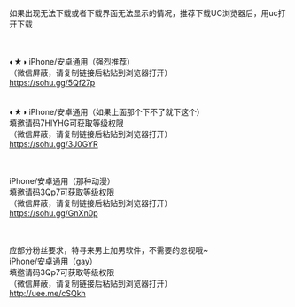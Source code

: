 如果出现无法下载或者下载界面无法显示的情况，推荐下载UC浏览器后，用uc打开下载
 
<br /><br />◐★◑ iPhone/安卓通用（强烈推荐）
<br />（微信屏蔽，请复制链接后粘贴到浏览器打开）
<br /><a href="http://vq0g8n.378xj.club/?inviteCode=VQ0G8N">https://sohu.gg/5Qf27p</a>
  <br />
<br /><br />◐★◑ iPhone/安卓通用（如果上面那个下不了就下这个）
<br />填邀请码7HIYHG可获取等级权限
<br />（微信屏蔽，请复制链接后粘贴到浏览器打开）
<br /><a href="http://yy2.buzz/?i=7HIYHG">https://sohu.gg/3J0GYR</a>

<br />
<br />iPhone/安卓通用（那种动漫）
<br />填邀请码3Qp7可获取等级权限
<br />（微信屏蔽，请复制链接后粘贴到浏览器打开）
<br /><a href="http://91.51rmc.com//aff-3Qp7/chan-1011">https://sohu.gg/GnXn0p</a>

<br /><br />应部分粉丝要求，特寻来男上加男软件，不需要的忽视哦~
<br />iPhone/安卓通用（gay）
<br />填邀请码3Qp7可获取等级权限
<br />（微信屏蔽，请复制链接后粘贴到浏览器打开）
<br /><a href="https://a.91gay.me/aff-aEuG/chan-1004">http://uee.me/cSQkh</a>

